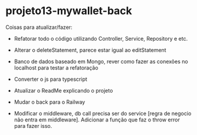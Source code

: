 # projeto13-mywallet-back

Coisas para atualizar/fazer:

- Refatorar todo o código utilizando Controller, Service, Repository e etc.
- Alterar o deleteStatement, parece estar igual ao editStatement
- Banco de dados baseado em Mongo, rever como fazer as conexões no localhost para testar a refatoração
- Converter o js para typescript
- Atualizar o ReadMe explicando o projeto
- Mudar o back para o Railway 

- Modificar o middleware, db call precisa ser do service [regra de negocio não entra em middleware].
Adicionar a função que faz o throw error para fazer isso.
